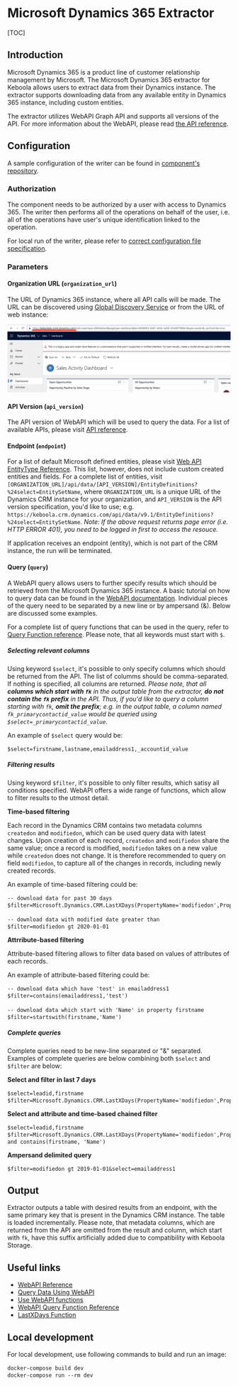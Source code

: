# Microsoft Dynamics 365 Extractor

[TOC]

## Introduction

Microsoft Dynamics 365 is a product line of customer relationship management by Microsoft. The Microsoft Dynamics 365 extractor for Keboola allows users to extract data from their Dynamics instance. The extractor supports downloading data from any available entity in Dynamics 365 instance, including custom entities.

The extractor utilizes WebAPI Graph API and supports all versions of the API. For more information about the WebAPI, please read [the API reference](https://docs.microsoft.com/en-us/dynamics365/customer-engagement/web-api/about).

## Configuration

A sample configuration of the writer can be found in [component's repository](https://bitbucket.org/kds_consulting_team/kds-team.wr-microsoft-dynamics/src/master/component_config/sample-config/). 

### Authorization

The component needs to be authorized by a user with access to Dynamics 365. The writer then performs all of the operations on behalf of the user, i.e. all of the operations have user's unique identification linked to the operation.

For local run of the writer, please refer to [correct configuration file specification](https://developers.keboola.com/extend/common-interface/oauth/#authorize).

### Parameters

#### Organization URL (`organization_url`)

The URL of Dynamics 365 instance, where all API calls will be made. The URL can be discovered using [Global Discovery Service](https://docs.microsoft.com/en-us/powerapps/developer/common-data-service/webapi/discover-url-organization-web-api) or from the URL of web instance:

![organization_url](docs/images/organization_url.png)


#### API Version (`api_version`)

The API version of WebAPI which will be used to query the data. For a list of available APIs, please visit [API reference](https://docs.microsoft.com/en-us/dynamics365/customerengagement/on-premises/developer/webapi/web-api-versions).

#### Endpoint (`endpoint`)

For a list of default Microsoft defined entities, please visit [Web API EntityType Reference](https://docs.microsoft.com/en-us/dynamics365/customer-engagement/web-api/entitytypes). This list, however, does not include custom created entities and fields. For a complete list of entities, visit `[ORGANIZATION_URL]/api/data/[API_VERSION]/EntityDefinitions?%24select=EntitySetName`, where `ORGANIZATION_URL` is a unique URL of the Dynamics CRM instance for your organization, and `API_VERSION` is the API version specification, you'd like to use; e.g. `https://keboola.crm.dynamics.com/api/data/v9.1/EntityDefinitions?%24select=EntitySetName`. 
*Note: If the above request returns page error (i.e. HTTP ERROR 401), you need to be logged in first to access the resouce.*

If application receives an endpoint (entity), which is not part of the CRM instance, the run will be terminated.

#### Query (`query`)

A WebAPI query allows users to further specify results which should be retrieved from the Microsoft Dynamics 365 instance. A basic tutorial on how to query data can be found in the [WebAPI documentation](https://docs.microsoft.com/en-us/powerapps/developer/common-data-service/webapi/query-data-web-api). Individual pieces of the query need to be separated by a new line or by ampersand (&). Below are discussed some examples.

For a complete list of query functions that can be used in the query, refer to [Query Function reference](https://docs.microsoft.com/en-us/dynamics365/customer-engagement/web-api/queryfunctions). Please note, that all keywords must start with `$`.

##### Selecting relevant columns

Using keyword `$select`, it's possible to only specify columns which should be returned from the API. The list of columms should be comma-separated. If nothing is specified, all columns are returned.
*Please note, that all **columns which start with `fk`** in the output table from the extractor, **do not contain the `fk` prefix** in the API. Thus, if you'd like to query a column starting with `fk`, **omit the prefix**; e.g. in the output table, a column named `fk_primarycontactid_value` would be queried using `$select=_primarycontactid_value`.*

An example of `$select` query would be:

```
$select=firstname,lastname,emailaddress1,_accountid_value
```

##### Filtering results

Using keyword `$filter`, it's possible to only filter results, which satisy all conditions specified. WebAPI offers a wide range of functions, which allow to filter results to the utmost detail.

**Time-based filtering**

Each record in the Dynamics CRM contains two metadata columns `createdon` and `modifiedon`, which can be used query data with latest changes. Upon creation of each record, `createdon` and `modifiedon` share the same value; once a record is modified, `modifiedon` takes on a new value while `createdon` does not change. It is therefore recommended to query on field `modifiedon`, to capture all of the changes in records, including newly created records.

An example of time-based filtering could be:

```
-- download data for past 30 days
$filter=Microsoft.Dynamics.CRM.LastXDays(PropertyName='modifiedon',PropertyValue=30)

-- download data with modified date greater than
$filter=modifiedon gt 2020-01-01
```

**Attrribute-based filtering**

Attribute-based filtering allows to filter data based on values of attributes of each records. 

An example of attribute-based filtering could be:
```
-- download data which have 'test' in emailaddress1
$filter=contains(emailaddress1,'test')

-- download data which start with 'Name' in property firstname
$filter=startswith(firstname,'Name')
```

##### Complete queries

Complete queries need to be new-line separated or "&" separated. Examples of complete queries are below combining both `$select` and `$filter` are below:

**Select and filter in last 7 days**

```
$select=leadid,firstname
$filter=Microsoft.Dynamics.CRM.LastXDays(PropertyName='modifiedon',PropertyValue=7)
```

**Select and attribute and time-based chained filter**

```
$select=leadid,firstname
$filter=Microsoft.Dynamics.CRM.LastXDays(PropertyName='modifiedon',PropertyValue=7) and contains(firstname, 'Name')
```

**Ampersand delimited query**

```
$filter=modifiedon gt 2019-01-01&select=emailaddress1
```

## Output

Extractor outputs a table with desired results from an endpoint, with the same primary key that is present in the Dynamics CRM instance. The table is loaded incrementally.
Please note, that metadata columns, which are returned from the API are omitted from the result and column, which start with `fk`, have this suffix artificially added due to compatibility with Keboola Storage.

## Useful links

- [WebAPI Reference](https://docs.microsoft.com/en-us/dynamics365/customer-engagement/web-api/about)
- [Query Data Using WebAPI](https://docs.microsoft.com/en-us/powerapps/developer/common-data-service/webapi/query-data-web-api)
- [Use WebAPI functions](https://docs.microsoft.com/en-us/powerapps/developer/common-data-service/webapi/use-web-api-functions)
- [WebAPI Query Function Reference](https://docs.microsoft.com/en-us/dynamics365/customer-engagement/web-api/queryfunctions)
- [LastXDays Function](https://docs.microsoft.com/en-us/dynamics365/customer-engagement/web-api/lastxdays)

## Local development

For local development, use following commands to build and run an image:

```
docker-compose build dev
docker-compose run --rm dev
```